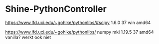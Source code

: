 # Shine-PythonController

https://www.lfd.uci.edu/~gohlke/pythonlibs/#scipy
1.6.0 37 win amd64

https://www.lfd.uci.edu/~gohlke/pythonlibs/
numpy mkl 1.19.5 37 amd64
vanilla?
werkt ook niet
